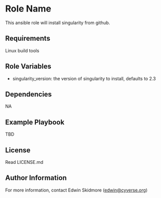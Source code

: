 Role Name
=========

This ansible role will install singularity from github.

Requirements
------------

Linux build tools

Role Variables
--------------

* singularity_version: the version of singularity to install, defaults to 2.3

Dependencies
------------

NA

Example Playbook
----------------

TBD

License
-------

Read LICENSE.md


Author Information
------------------

For more information, contact Edwin Skidmore (edwin@cyverse.org)
